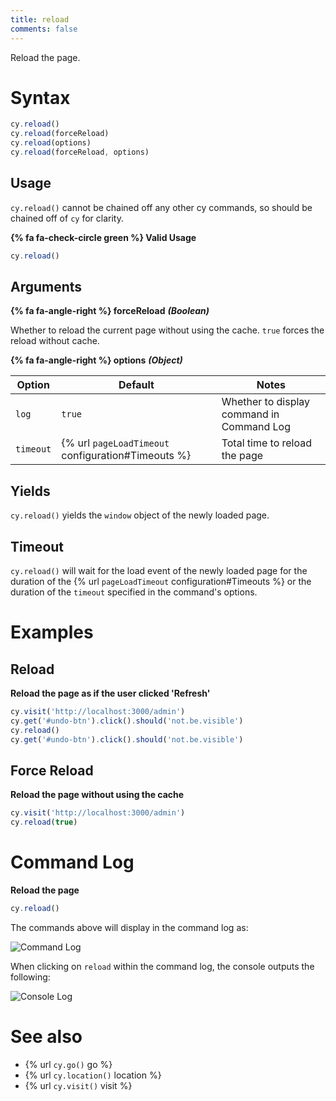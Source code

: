 ```yaml
---
title: reload
comments: false
---
```


Reload the page.

# Syntax

```javascript
cy.reload()
cy.reload(forceReload)
cy.reload(options)
cy.reload(forceReload, options)
```

## Usage

`cy.reload()` cannot be chained off any other cy commands, so should be chained off of `cy` for clarity.

**{% fa fa-check-circle green %} Valid Usage**

```javascript
cy.reload()    
```

## Arguments

**{% fa fa-angle-right %} forceReload** ***(Boolean)***

Whether to reload the current page without using the cache. `true` forces the reload without cache.

**{% fa fa-angle-right %} options** ***(Object)***

Option | Default | Notes
--- | --- | ---
`log` | `true` | Whether to display command in Command Log
`timeout`      | {% url `pageLoadTimeout` configuration#Timeouts %} | Total time to reload the page

## Yields

`cy.reload()` yields the `window` object of the newly loaded page.

## Timeout

`cy.reload()` will wait for the load event of the newly loaded page for the duration of the {% url `pageLoadTimeout` configuration#Timeouts %} or the duration of the `timeout` specified in the command's options.

# Examples

## Reload

**Reload the page as if the user clicked 'Refresh'**

```javascript
cy.visit('http://localhost:3000/admin')
cy.get('#undo-btn').click().should('not.be.visible')
cy.reload()
cy.get('#undo-btn').click().should('not.be.visible')
```

## Force Reload

**Reload the page without using the cache**

```javascript
cy.visit('http://localhost:3000/admin')
cy.reload(true)
```

# Command Log

**Reload the page**

```javascript
cy.reload()
```

The commands above will display in the command log as:

![Command Log](/img/api/reload/test-page-after-reload-button.png)

When clicking on `reload` within the command log, the console outputs the following:

![Console Log](/img/api/reload/command-log-for-reload-cypress.png)

# See also

- {% url `cy.go()` go %}
- {% url `cy.location()` location %}
- {% url `cy.visit()` visit %}

